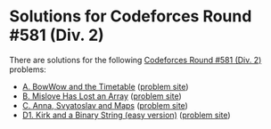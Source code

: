 # Solutions for Codeforces Round #581 (Div. 2)

There are solutions for the following [Codeforces Round #581 (Div. 2)](https://codeforces.com/contest/1204) problems:

- [A. BowWow and the Timetable](a.cc)
  ([problem site](https://codeforces.com/contest/1204/problem/A))
- [B. Mislove Has Lost an Array](b.cc)
  ([problem site](https://codeforces.com/contest/1204/problem/B))
- [C. Anna, Svyatoslav and Maps](c.cc)
  ([problem site](https://codeforces.com/contest/1204/problem/C))
- [D1. Kirk and a Binary String (easy version)](d1.cc)
  ([problem site](https://codeforces.com/contest/1204/problem/D1))
